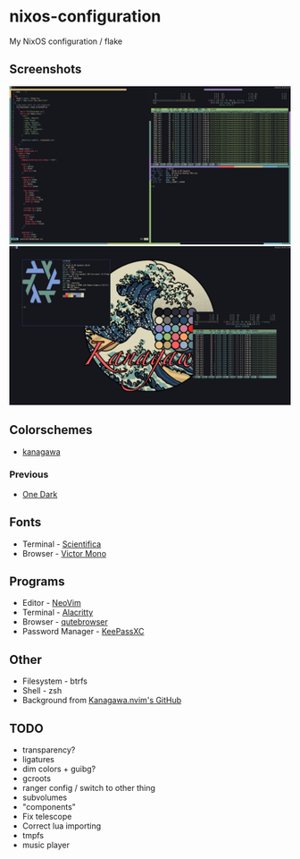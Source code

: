# nixos-configuration
My NixOS configuration / flake

## Screenshots

![Screenshot](./screenshots/1.png)
![Screenshot](./screenshots/2.png)

## Colorschemes

- [kanagawa](https://github.com/rebelot/kanagawa.nvim)

### Previous

- [One Dark](https://github.com/joshdick/onedark.vim)

## Fonts

- Terminal - [Scientifica](https://github.com/nerdypepper/scientifica)
- Browser - [Victor Mono](https://github.com/rubjo/victor-mono)

## Programs

- Editor - [NeoVim](https://github.com/neovim/neovim)
- Terminal - [Alacritty](https://github.com/alacritty/alacritty)
- Browser - [qutebrowser](https://github.com/qutebrowser/qutebrowser)
- Password Manager - [KeePassXC](https://github.com/keepassxreboot/keepassxc)

## Other

- Filesystem - btrfs
- Shell - zsh
- Background from [Kanagawa.nvim's GitHub](https://github.com/rebelot/kanagawa.nvim)

## TODO

- transparency?
- ligatures
- dim colors + guibg?
- gcroots
- ranger config / switch to other thing
- subvolumes
- "components"
- Fix telescope
- Correct lua importing
- tmpfs
- music player

